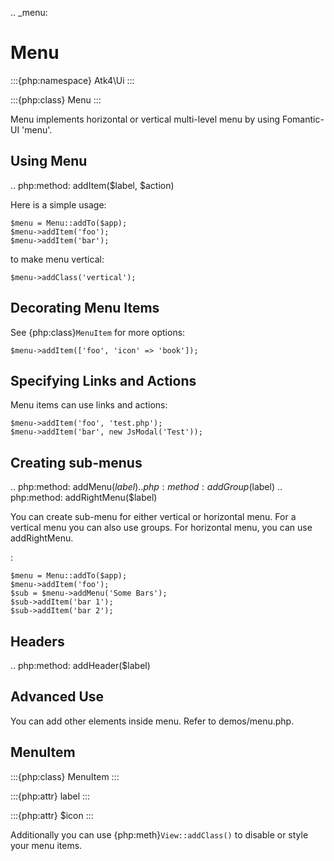 .. _menu:

# Menu

:::{php:namespace} Atk4\Ui
:::

:::{php:class} Menu
:::

Menu implements horizontal or vertical multi-level menu by using Fomantic-UI 'menu'.

## Using Menu

.. php:method: addItem($label, $action)

Here is a simple usage:

```
$menu = Menu::addTo($app);
$menu->addItem('foo');
$menu->addItem('bar');
```

to make menu vertical:

```
$menu->addClass('vertical');
```

## Decorating Menu Items

See {php:class}`MenuItem` for more options:

```
$menu->addItem(['foo', 'icon' => 'book']);
```

## Specifying Links and Actions

Menu items can use links and actions:

```
$menu->addItem('foo', 'test.php');
$menu->addItem('bar', new JsModal('Test'));
```

## Creating sub-menus

.. php:method: addMenu($label)
.. php:method: addGroup($label)
.. php:method: addRightMenu($label)

You can create sub-menu for either vertical or horizontal menu. For a vertical
menu you can also use groups. For horizontal menu, you can use addRightMenu.

:

```
$menu = Menu::addTo($app);
$menu->addItem('foo');
$sub = $menu->addMenu('Some Bars');
$sub->addItem('bar 1');
$sub->addItem('bar 2');
```

## Headers

.. php:method: addHeader($label)

## Advanced Use

You can add other elements inside menu. Refer to demos/menu.php.

## MenuItem

:::{php:class} MenuItem
:::

:::{php:attr} label
:::

:::{php:attr} $icon
:::

Additionally you can use {php:meth}`View::addClass()` to disable or style your menu items.
